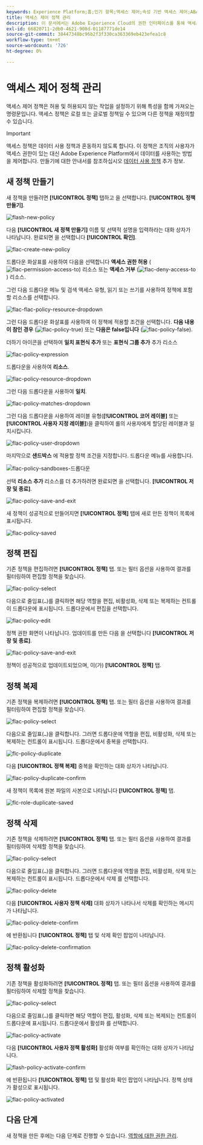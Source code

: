 ```yaml
---
keywords: Experience Platform;홈;인기 항목;액세스 제어;속성 기반 액세스 제어;ABAC
title: 액세스 제어 정책 관리
description: 이 문서에서는 Adobe Experience Cloud의 권한 인터페이스를 통해 액세스 제어 정책을 관리하는 방법에 대한 정보를 제공합니다.
exl-id: 66820711-2db0-4621-908d-01187771de14
source-git-commit: 38447348bc96b2f3f330ca363369eb423efea1c8
workflow-type: tm+mt
source-wordcount: '726'
ht-degree: 0%

---
```


# 액세스 제어 정책 관리

액세스 제어 정책은 허용 및 허용되지 않는 작업을 설정하기 위해 특성을 함께 가져오는 명령문입니다. 액세스 정책은 로컬 또는 글로벌 정책일 수 있으며 다른 정책을 재정의할 수 있습니다.

>[!IMPORTANT]
>
>액세스 정책은 데이터 사용 정책과 혼동하지 않도록 합니다. 이 정책은 조직의 사용자가 액세스 권한이 있는 대신 Adobe Experience Platform에서 데이터를 사용하는 방법을 제어합니다. 만들기에 대한 안내서를 참조하십시오 [데이터 사용 정책](../../../data-governance/policies/create.md) 추가 정보.

## 새 정책 만들기

새 정책을 만들려면 **[!UICONTROL 정책]** 탭하고 을 선택합니다. **[!UICONTROL 정책 만들기]**.

![flash-new-policy](../../images/flac-ui/flac-new-policy.png)

다음 **[!UICONTROL 새 정책 만들기]** 이름 및 선택적 설명을 입력하라는 대화 상자가 나타납니다. 완료되면 을 선택합니다 **[!UICONTROL 확인]**.

![flac-create-new-policy](../../images/flac-ui/flac-create-new-policy.png)

드롭다운 화살표를 사용하여 다음을 선택합니다 **액세스 권한 허용** (![flac-permission-access-to](../../images/flac-ui/flac-permit-access-to.png)) 리소스 또는 **액세스 거부** (![flac-deny-access-to](../../images/flac-ui/flac-deny-access-to.png)) 리소스.

그런 다음 드롭다운 메뉴 및 검색 액세스 유형, 읽기 또는 쓰기를 사용하여 정책에 포함할 리소스를 선택합니다.

![flac-flac-policy-resource-dropdown](../../images/flac-ui/flac-policy-resource-dropdown.png)

그런 다음 드롭다운 화살표를 사용하여 이 정책에 적용할 조건을 선택합니다. **다음 내용이 참인 경우** (![flac-policy-true](../../images/flac-ui/flac-policy-true.png)) 또는 **다음은 false입니다** (![flac-policy-false](../../images/flac-ui/flac-policy-false.png)).

더하기 아이콘을 선택하여 **일치 표현식 추가** 또는 **표현식 그룹 추가** 추가 리소스

![flac-policy-expression](../../images/flac-ui/flac-policy-expression.png)

드롭다운을 사용하여 **리소스**.

![flac-policy-resource-dropdown](../../images/flac-ui/flac-policy-resource-dropdown-1.png)

그런 다음 드롭다운을 사용하여 **일치**.

![flac-policy-matches-dropdown](../../images/flac-ui/flac-policy-matches-dropdown.png)

그런 다음 드롭다운을 사용하여 레이블 유형(**[!UICONTROL 코어 레이블]** 또는 **[!UICONTROL 사용자 지정 레이블]**)을 클릭하여 롤의 사용자에게 할당된 레이블과 일치시킵니다.

![flac-policy-user-dropdown](../../images/flac-ui/flac-policy-user-dropdown.png)

마지막으로 **샌드박스** 에 적용할 정책 조건을 지정합니다. 드롭다운 메뉴를 사용합니다.

![flac-policy-sandboxes-드롭다운](../../images/flac-ui/flac-policy-sandboxes-dropdown.png)

선택 **리소스 추가** 리소스를 더 추가하려면 완료되면 을 선택합니다. **[!UICONTROL 저장 및 종료]**.

![flac-policy-save-and-exit](../../images/flac-ui/flac-policy-save-and-exit.png)

새 정책이 성공적으로 만들어지면 **[!UICONTROL 정책]** 탭에 새로 만든 정책이 목록에 표시됩니다.

![flac-policy-saved](../../images/flac-ui/flac-policy-saved.png)

## 정책 편집

기존 정책을 편집하려면 **[!UICONTROL 정책]** 탭. 또는 필터 옵션을 사용하여 결과를 필터링하여 편집할 정책을 찾습니다.

![flac-policy-select](../../images/flac-ui/flac-policy-select.png)

다음으로 줄임표(`…`)를 클릭하면 해당 역할을 편집, 비활성화, 삭제 또는 복제하는 컨트롤이 드롭다운에 표시됩니다. 드롭다운에서 편집을 선택합니다.

![flac-policy-edit](../../images/flac-ui/flac-policy-edit.png)

정책 권한 화면이 나타납니다. 업데이트를 만든 다음 을 선택합니다 **[!UICONTROL 저장 및 종료]**.

![flac-policy-save-and-exit](../../images/flac-ui/flac-policy-save-and-exit.png)

정책이 성공적으로 업데이트되었으며, 이(가) **[!UICONTROL 정책]** 탭.

## 정책 복제

기존 정책을 복제하려면 **[!UICONTROL 정책]** 탭. 또는 필터 옵션을 사용하여 결과를 필터링하여 편집할 정책을 찾습니다.

![flac-policy-select](../../images/flac-ui/flac-policy-select.png)

다음으로 줄임표(`…`)을 클릭합니다. 그러면 드롭다운에 역할을 편집, 비활성화, 삭제 또는 복제하는 컨트롤이 표시됩니다. 드롭다운에서 중복을 선택합니다.

![flc-policy-duplicate](../../images/flac-ui/flac-policy-duplicate.png)

다음 **[!UICONTROL 정책 복제]** 중복을 확인하는 대화 상자가 나타납니다.

![flac-policy-duplicate-confirm](../../images/flac-ui/flac-duplicate-confirm.png)

새 정책이 목록에 원본 파일의 사본으로 나타납니다 **[!UICONTROL 정책]** 탭.

![flc-role-duplicate-saved](../../images/flac-ui/flac-role-duplicate-saved.png)

## 정책 삭제

기존 정책을 삭제하려면 **[!UICONTROL 정책]** 탭. 또는 필터 옵션을 사용하여 결과를 필터링하여 삭제할 정책을 찾습니다.

![flac-policy-select](../../images/flac-ui/flac-policy-select.png)

다음으로 줄임표(`…`)을 클릭합니다. 그러면 드롭다운에 역할을 편집, 비활성화, 삭제 또는 복제하는 컨트롤이 표시됩니다. 드롭다운에서 삭제 를 선택합니다.

![flac-policy-delete](../../images/flac-ui/flac-policy-delete.png)

다음 **[!UICONTROL 사용자 정책 삭제]** 대화 상자가 나타나서 삭제를 확인하는 메시지가 나타납니다.

![flac-policy-delete-confirm](../../images/flac-ui/flac-policy-delete-confirm.png)

에 반환됩니다 **[!UICONTROL 정책]** 탭 및 삭제 확인 팝업이 나타납니다.

![flac-policy-delete-confirmation](../../images/flac-ui/flac-policy-delete-confirmation.png)

## 정책 활성화

기존 정책을 활성화하려면 **[!UICONTROL 정책]** 탭. 또는 필터 옵션을 사용하여 결과를 필터링하여 삭제할 정책을 찾습니다.

![flac-policy-select](../../images/flac-ui/flac-policy-select.png)

다음으로 줄임표(`…`)를 클릭하면 해당 역할이 편집, 활성화, 삭제 또는 복제되는 컨트롤이 드롭다운에 표시됩니다. 드롭다운에서 활성화 를 선택합니다.

![flac-policy-activate](../../images/flac-ui/flac-policy-delete.png)

다음 **[!UICONTROL 사용자 정책 활성화]** 활성화 여부를 확인하는 대화 상자가 나타납니다.

![flash-policy-activate-confirm](../../images/flac-ui/flac-policy-activate-confirm.png)

에 반환됩니다 **[!UICONTROL 정책]** 탭 및 활성화 확인 팝업이 나타납니다. 정책 상태가 활성으로 표시됩니다.

![flac-policy-activated](../../images/flac-ui/flac-policy-activated.png)

## 다음 단계

새 정책을 만든 후에는 다음 단계로 진행할 수 있습니다. [역할에 대한 권한 관리](permissions.md).
